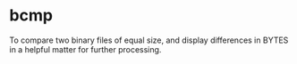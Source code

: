 bcmp
====

To compare two binary files of equal size, and display differences in BYTES in a helpful matter for further processing.
